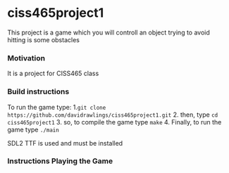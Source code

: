 # ciss465project1 

This project is a game which you will controll an object trying to avoid hitting is some obstacles 

### **Motivation**
It is a project for CISS465 class

### **Build instructions**
To run the game type:
1.`git clone https://github.com/davidrawlings/ciss465project1.git`
2. then, type `cd ciss465project1`
3. so, to compile the game type `make`
4. Finally, to run the game type `./main`

SDL2 TTF is used and must be installed

### **Instructions Playing the Game**

